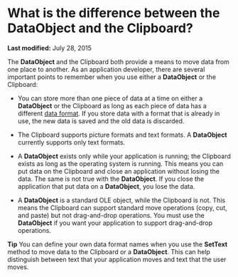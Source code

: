 
# What is the difference between the DataObject and the Clipboard?

 **Last modified:** July 28, 2015

The  **DataObject** and the Clipboard both provide a means to move data from one place to another. As an application developer, there are several important points to remember when you use either a **DataObject** or the Clipboard:




- You can store more than one piece of data at a time on either a  **DataObject** or the Clipboard as long as each piece of data has a different [data format](7ce2c60f-29fb-96e2-2516-73c99a6e7cff.md). If you store data with a format that is already in use, the new data is saved and the old data is discarded.
    
- The Clipboard supports picture formats and text formats. A  **DataObject** currently supports only text formats.
    
- A  **DataObject** exists only while your application is running; the Clipboard exists as long as the operating system is running. This means you can put data on the Clipboard and close an application without losing the data. The same is not true with the **DataObject**. If you close the application that put data on a  **DataObject**, you lose the data.
    
- A  **DataObject** is a standard OLE object, while the Clipboard is not. This means the Clipboard can support standard move operations (copy, cut, and paste) but not drag-and-drop operations. You must use the **DataObject** if you want your application to support drag-and-drop operations.
    


 **Tip**  You can define your own data format names when you use the  **SetText** method to move data to the Clipboard or a **DataObject**. This can help distinguish between text that your application moves and text that the user moves.

